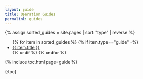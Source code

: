 ```yaml
---
layout: guide
title: Operation Guides
permalink: guides
---
```


{% assign sorted_guides = site.pages | sort: "type" | reverse %}

<ul>
    {% for item in sorted_guides %}
    {% if item.type=="guide" -%}
      <li><a href="{{ site.baseurl }}{{ item.url }}">{{ item.title }}</a></li>
      {% endif %}
    {% endfor %}
</ul>

    
{% include toc.html page=guide %}

{:toc}

<!-- {% comment %}
#
#  Change date order by adding '| reversed'
#  To sort by title or other variables use {% assign sorted_posts = category[1] | sort: 'title' %}
#
{% endcomment %}

{% for guide in site.adapter %}
<h2 id="{{guide[0] | uri_escape | downcase }}">{{guide[0] | capitalize}}1</h2>

{% endfor %}

{% assign sorted_guides = site.guides | sort %}
{% for guide in sorted_guides %}
<h2 id="{{guide[0] | uri_escape | downcase }}">{{guide[0] | capitalize}}</h2>

{% endfor %} -->